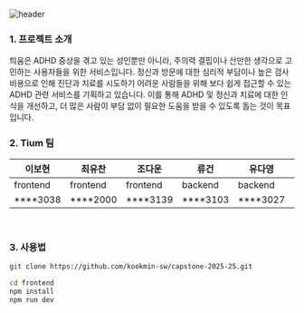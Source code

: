 ![header](https://capsule-render.vercel.app/api?type=blur&height=300&color=FFEA9F&text=Tium&textBg=false&fontColor=2D2D2D)

### 1. 프로젝트 소개

틔움은 ADHD 증상을 겪고 있는 성인뿐만 아니라, 주의력 결핍이나 산만한 생각으로 고민하는 사용자들을 위한 서비스입니다. 정신과 방문에 대한 심리적 부담이나 높은 검사 비용으로 인해 진단과 치료를 시도하기 어려운 사람들을 위해 보다 쉽게 접근할 수 있는 ADHD 관련 서비스를 기획하고 있습니다. 이를 통해 ADHD 및 정신과 치료에 대한 인식을 개선하고, 더 많은 사람이 부담 없이 필요한 도움을 받을 수 있도록 돕는 것이 목표입니다.

<!--### 2. 소개 영상

프로젝트 소개하는 영상을 추가하세요-->

### 2. Tium 팀

<div>
  
| 이보현 | 최유찬 | 조다운 | 류건 | 유다영 | 김도훈 |
| --- | --- | --- | --- | --- | --- |
| frontend | frontend | frontend | backend | backend | backend |
| ****3038 | ****2000 | ****3139 | ****3103 | ****3027 | ****2208 |

</div>

<br/> 

### 3. 사용법

```bash
git clone https://github.com/kookmin-sw/capstone-2025-25.git
```
```bash
cd frontend
npm install
npm run dev
```

